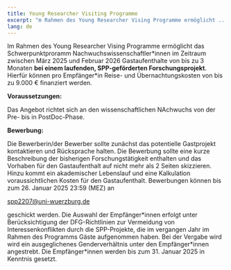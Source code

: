 ```yaml
---
title: Young Researcher Visiting Programme
excerpt: "m Rahmen des Young Researcher Vising Programme ermöglicht ..."
lang: de
---
```


Im Rahmen des Young Researcher Vising Programme ermöglicht das Schwerpunktproramm Nachwuchswissenschaftler\*innen im Zeitraum zwischen März 2025 und Februar 2026 Gastaufenthalte von bis zu 3 Monaten **bei einem laufenden, SPP-geförderten Forschungsprojekt**. Hierfür können pro Empfänger\*in Reise- und Übernachtungskosten von bis zu 9.000 € finanziert werden.

**Voraussetzungen:**

Das Angebot richtet sich an den wissenschaftlichen NAchwuchs von der Pre- bis in PostDoc-Phase.

**Bewerbung:** 

Die Bewerberin/der Bewerber sollte zunächst das potentielle Gastprojekt kontaktieren und Rücksprache halten. Die Bewerbung sollte eine kurze Beschreibung der bisherigen Forschungstätigkeit enthalten und das Vorhaben für den Gastaufenthalt auf nicht mehr als 2 Seiten skizzieren. Hinzu kommt ein akademischer Lebenslauf und eine Kalkulation voraussichtlichen Kosten für den Gastaufenthalt. Bewerbungen können bis zum 26. Januar 2025 23:59 (MEZ) an

spp2207@uni-wuerzburg.de

geschickt werden. Die Auswahl der Empfänger\*innen erfolgt unter Berücksichtigung der DFG-Richtlinien zur Vermeidung von Interessenkonflikten durch die SPP-Projekte, die im vergangen Jahr im Rahmen des Programms Gäste aufgenommen haben.  Bei der Vergabe wird wird ein ausgeglichenes Genderverhältnis unter den Empfänger\*innen angestrebt. Die Empfänger\*innen werden bis zum 31. Januar 2025 in Kenntnis gesetzt.
